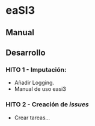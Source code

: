 # eaSI3

## Manual

## Desarrollo

### HITO 1 - Imputación:
* Añadir Logging.
* Manual de uso easi3

### HITO 2 - Creación de _issues_
* Crear tareas...
